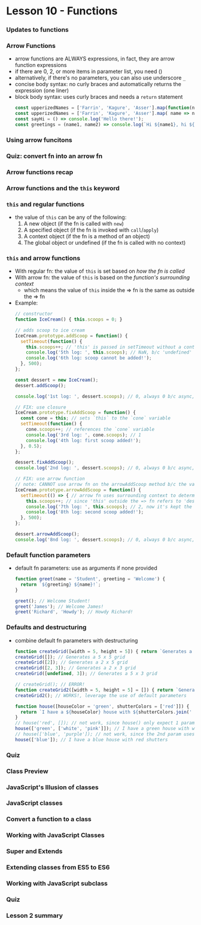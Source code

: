 # Lesson 10 - Functions

### Updates to functions

### Arrow Functions
* arrow functions are ALWAYS expressions, in fact, they are arrow function expressions
* if there are 0, 2, or more items in parameter list, you need ()
* alternatively, if there's no parameters, you can also use underscore `_`
* concise body syntax: no curly braces and automatically returns the expression (one liner)
* block body syntax: uses curly braces and needs a `return` statement
  ```js
  const upperizedNames = ['Farrin', 'Kagure', 'Asser'].map(function(name) { return name.toUpperCase(); });
  const upperizedNames = ['Farrin', 'Kagure', 'Asser'].map( name => name.toUpperCase());
  const sayHi = () => console.log('Hello there!');
  const greetings = (name1, name2) => console.log(`Hi ${name1}, hi ${name2}.`);
  ```

### Using arrow funcitons
### Quiz: convert fn into an arrow fn
### Arrow functions recap
### Arrow functions and the `this` keyword

### `this` and regular functions
* the value of `this` can be any of the following:
  1. A new object (if the fn is called with `new`)
  2. A specified object (if the fn is invoked with `call`/`apply`)
  3. A context object (if the fn is a method of an object)
  4. The global object or undefined (if the fn is called with no context)

### `this` and arrow functions
* With regular fn: the value of `this` is set based on *how the fn is called*
* With arrow fn: the value of `this` is based on the *function's surrounding context*
  * which means the value of `this` inside the => fn is the same as outside the => fn
* Example:
  ```js
  // constructor
  function IceCream() { this.scoops = 0; }

  // adds scoop to ice cream
  IceCream.prototype.addScoop = function() {
    setTimeout(function() {
      this.scoops++; // 'this' is passed in setTimeout without a context
      console.log('5th log: ', this.scoops); // NaN, b/c 'undefined' + 1 is NaN
      console.log('6th log: scoop cannot be added!');
    }, 500);
  };

  const dessert = new IceCream();
  dessert.addScoop();

  console.log('1st log: ', dessert.scoops); // 0, always 0 b/c async, will be diff if u run in steps (dev tool)

  // FIX: use closure
  IceCream.prototype.fixAddScoop = function() {
    const cone = this; // sets `this` to the `cone` variable
    setTimeout(function() {
      cone.scoops++; // references the `cone` variable
      console.log('3rd log: ', cone.scoops); // 1
      console.log('4th log: first scoop added!');
    }, 0.5);
  };

  dessert.fixAddScoop();
  console.log('2nd log: ', dessert.scoops); // 0, always 0 b/c async, will be 1 if u run in steps (dev tool)

  // FIX: use arrow function
  // note: CANNOT use arrow fn on the arrowAddScoop method b/c the value of 'this' will become global object
  IceCream.prototype.arrowAddScoop = function() {
    setTimeout(() => { // arrow fn uses surrounding context to determine what 'this' referes to
      this.scoops++; // since 'this' outside the => fn refers to 'dessert', hence 'this' inside the => fn will be same
      console.log('7th log: ', this.scoops); // 2, now it's kept the context
      console.log('8th log: second scoop added!');
    }, 500);
  };

  dessert.arrowAddScoop();
  console.log('8nd log: ', dessert.scoops); // 0, always 0 b/c async, will be 2 if u run in steps (dev tool)
  ```

### Default function parameters
* default fn parameters: use as arguments if none provided
  ```js
  function greet(name = 'Student', greeting = 'Welcome') {
    return `${greeting} ${name}!`;
  }

  greet(); // Welcome Student!
  greet('James'); // Welcome James!
  greet('Richard', 'Howdy'); // Howdy Richard!
  ```

### Defaults and destructuring
* combine default fn parameters with destructuring
  ```js
  function createGrid([width = 5, height = 5]) { return `Generates a ${width} x ${height} grid`; }
  createGrid([]); // Generates a 5 x 5 grid
  createGrid([2]); // Generates a 2 x 5 grid
  createGrid([2, 3]); // Generates a 2 x 3 grid
  createGrid([undefined, 3]); // Generates a 5 x 3 grid

  // createGrid(); // ERROR!
  function createGrid2([width = 5, height = 5] = []) { return `Generates a ${width} x ${height} grid`; }
  createGrid2(); // WORKS!, leverage the use of default parameters

  function house([houseColor = 'green', shutterColors = ['red']]) {
    return `I have a ${houseColor} house with ${shutterColors.join(' and ')} shutters`;
  }
  // house('red', []); // not work, since house() only expect 1 parameter
  house(['green', ['white', 'pink']]); // I have a green house with white and pink shutters
  // house(['blue', 'purple']); // not work, since the 2nd param uses .join() and can only be used on array
  house(['blue']); // I have a blue house with red shutters
  ```

### Quiz

### Class Preview

### JavaScript's Illusion of classes

### JavaScript classes

### Convert a function to a class

### Working with JavaScript Classes

### Super and Extends

### Extending classes from ES5 to ES6

### Working with JavaScript subclass

### Quiz

### Lesson 2 summary
